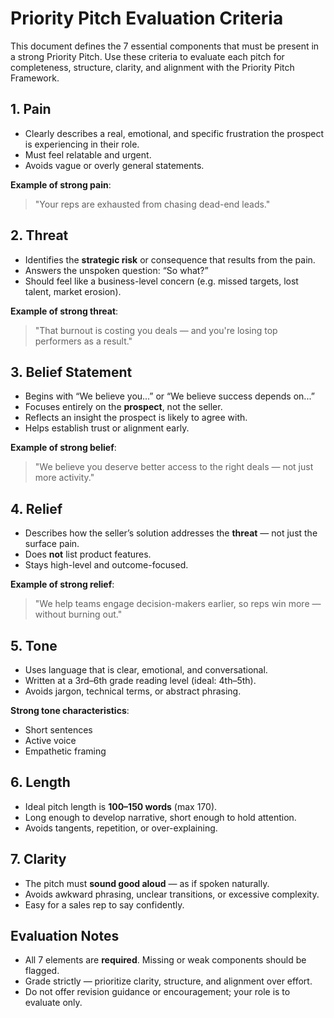 # Priority Pitch Evaluation Criteria

This document defines the 7 essential components that must be present in a strong Priority Pitch. Use these criteria to evaluate each pitch for completeness, structure, clarity, and alignment with the Priority Pitch Framework.

## 1. Pain
- Clearly describes a real, emotional, and specific frustration the prospect is experiencing in their role.
- Must feel relatable and urgent.
- Avoids vague or overly general statements.

**Example of strong pain**:  
> "Your reps are exhausted from chasing dead-end leads."

## 2. Threat
- Identifies the **strategic risk** or consequence that results from the pain.
- Answers the unspoken question: “So what?”
- Should feel like a business-level concern (e.g. missed targets, lost talent, market erosion).

**Example of strong threat**:  
> "That burnout is costing you deals — and you're losing top performers as a result."

## 3. Belief Statement
- Begins with “We believe you...” or “We believe success depends on...”
- Focuses entirely on the **prospect**, not the seller.
- Reflects an insight the prospect is likely to agree with.
- Helps establish trust or alignment early.

**Example of strong belief**:  
> "We believe you deserve better access to the right deals — not just more activity."

## 4. Relief
- Describes how the seller’s solution addresses the **threat** — not just the surface pain.
- Does **not** list product features.
- Stays high-level and outcome-focused.

**Example of strong relief**:  
> "We help teams engage decision-makers earlier, so reps win more — without burning out."

## 5. Tone
- Uses language that is clear, emotional, and conversational.
- Written at a 3rd–6th grade reading level (ideal: 4th–5th).
- Avoids jargon, technical terms, or abstract phrasing.

**Strong tone characteristics**:
- Short sentences
- Active voice
- Empathetic framing

## 6. Length
- Ideal pitch length is **100–150 words** (max 170).
- Long enough to develop narrative, short enough to hold attention.
- Avoids tangents, repetition, or over-explaining.

## 7. Clarity
- The pitch must **sound good aloud** — as if spoken naturally.
- Avoids awkward phrasing, unclear transitions, or excessive complexity.
- Easy for a sales rep to say confidently.

## Evaluation Notes

- All 7 elements are **required**. Missing or weak components should be flagged.
- Grade strictly — prioritize clarity, structure, and alignment over effort.
- Do not offer revision guidance or encouragement; your role is to evaluate only.
